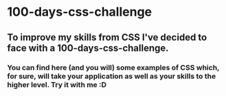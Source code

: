 # 100-days-css-challenge

## To improve my skills from CSS I've decided to face with a 100-days-css-challenge.

### You can find here (and you will) some examples of CSS which, for sure, will take your application as well as your skills to the higher level. Try it with me :D
